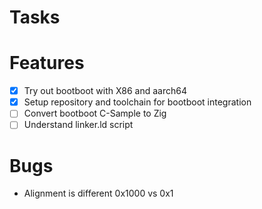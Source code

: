 # Tasks

# Features

- [x] Try out bootboot with X86 and aarch64
- [x] Setup repository and toolchain for bootboot integration
- [ ] Convert bootboot C-Sample to Zig
- [ ] Understand linker.ld script

# Bugs
- Alignment is different 0x1000 vs 0x1